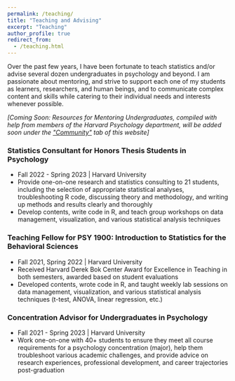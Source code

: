 ```yaml
---
permalink: /teaching/
title: "Teaching and Advising"
excerpt: "Teaching"
author_profile: true
redirect_from: 
  - /teaching.html
---
```


Over the past few years, I have been fortunate to teach statistics and/or advise several dozen undergraduates in psychology and beyond. I am passionate about mentoring, and strive to support each one of my students as learners, researchers, and human beings, and to communicate complex content and skills while catering to their individual needs and interests whenever possible.                     

*[Coming Soon: Resources for Mentoring Undergraduates, compiled with help from members of the Harvard Psychology department, will be added soon under the ["Community"](https://conyvidal.github.io/community) tab of this website]*           

### Statistics Consultant for Honors Thesis Students in Psychology
* Fall 2022 - Spring 2023 | Harvard University       
* Provide one-on-one research and statistics consulting to 21 students, including the selection of appropriate statistical analyses, troubleshooting R code, discussing theory and methodology, and writing up methods and results clearly and thoroughly      
* Develop contents, write code in R, and teach group workshops on data management, visualization, and various statistical analysis techniques 

### Teaching Fellow for PSY 1900: Introduction to Statistics for the Behavioral Sciences
* Fall 2021, Spring 2022 | Harvard University        
* Received Harvard Derek Bok Center Award for Excellence in Teaching in both semesters, awarded based on student evaluations
* Developed contents, wrote code in R, and taught weekly lab sessions on data management, visualization, and various statistical analysis techniques (t-test, ANOVA, linear regression, etc.)

### Concentration Advisor for Undergraduates in Psychology
* Fall 2021 - Spring 2023 | Harvard University        
* Work one-on-one with 40+ students to ensure they meet all course requirements for a psychology concentration (major), help them troubleshoot various academic challenges, and provide advice on research experiences, professional development, and career trajectories post-graduation    


